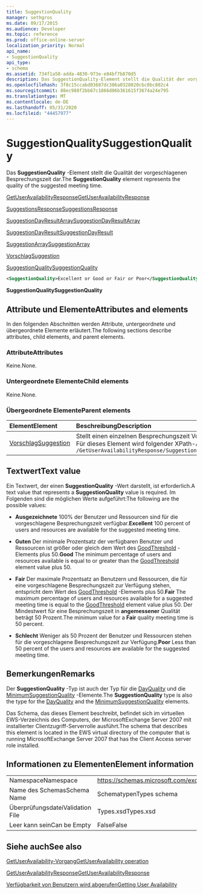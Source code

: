 ```yaml
---
title: SuggestionQuality
manager: sethgros
ms.date: 09/17/2015
ms.audience: Developer
ms.topic: reference
ms.prod: office-online-server
localization_priority: Normal
api_name:
- SuggestionQuality
api_type:
- schema
ms.assetid: 734f1a58-adda-4830-973e-e84bf7b870d5
description: Das SuggestionQuality-Element stellt die Qualität der vorgeschlagenen Besprechungszeit dar.
ms.openlocfilehash: 3f8c15ccabd03687dc386a0328020cbc0bc802c4
ms.sourcegitcommit: 88ec988f2bb67c1866d06b361615f3674a24e795
ms.translationtype: MT
ms.contentlocale: de-DE
ms.lasthandoff: 05/31/2020
ms.locfileid: "44457977"
---
```

# <a name="suggestionquality"></a><span data-ttu-id="0ece4-103">SuggestionQuality</span><span class="sxs-lookup"><span data-stu-id="0ece4-103">SuggestionQuality</span></span>

<span data-ttu-id="0ece4-104">Das **SuggestionQuality** -Element stellt die Qualität der vorgeschlagenen Besprechungszeit dar.</span><span class="sxs-lookup"><span data-stu-id="0ece4-104">The **SuggestionQuality** element represents the quality of the suggested meeting time.</span></span> 
  
[<span data-ttu-id="0ece4-105">GetUserAvailabilityResponse</span><span class="sxs-lookup"><span data-stu-id="0ece4-105">GetUserAvailabilityResponse</span></span>](getuseravailabilityresponse.md)
  
[<span data-ttu-id="0ece4-106">SuggestionsResponse</span><span class="sxs-lookup"><span data-stu-id="0ece4-106">SuggestionsResponse</span></span>](suggestionsresponse.md)
  
[<span data-ttu-id="0ece4-107">SuggestionDayResultArray</span><span class="sxs-lookup"><span data-stu-id="0ece4-107">SuggestionDayResultArray</span></span>](suggestiondayresultarray.md)
  
[<span data-ttu-id="0ece4-108">SuggestionDayResult</span><span class="sxs-lookup"><span data-stu-id="0ece4-108">SuggestionDayResult</span></span>](suggestiondayresult.md)
  
[<span data-ttu-id="0ece4-109">SuggestionArray</span><span class="sxs-lookup"><span data-stu-id="0ece4-109">SuggestionArray</span></span>](suggestionarray.md)
  
[<span data-ttu-id="0ece4-110">Vorschlag</span><span class="sxs-lookup"><span data-stu-id="0ece4-110">Suggestion</span></span>](suggestion.md)
  
[<span data-ttu-id="0ece4-111">SuggestionQuality</span><span class="sxs-lookup"><span data-stu-id="0ece4-111">SuggestionQuality</span></span>](suggestionquality.md)
  
```xml
<SuggestionQuality>Excellent or Good or Fair or Poor</SuggestionQuality>
```

 <span data-ttu-id="0ece4-112">**SuggestionQuality**</span><span class="sxs-lookup"><span data-stu-id="0ece4-112">**SuggestionQuality**</span></span>
## <a name="attributes-and-elements"></a><span data-ttu-id="0ece4-113">Attribute und Elemente</span><span class="sxs-lookup"><span data-stu-id="0ece4-113">Attributes and elements</span></span>

<span data-ttu-id="0ece4-114">In den folgenden Abschnitten werden Attribute, untergeordnete und übergeordnete Elemente erläutert.</span><span class="sxs-lookup"><span data-stu-id="0ece4-114">The following sections describe attributes, child elements, and parent elements.</span></span>
  
### <a name="attributes"></a><span data-ttu-id="0ece4-115">Attribute</span><span class="sxs-lookup"><span data-stu-id="0ece4-115">Attributes</span></span>

<span data-ttu-id="0ece4-116">Keine.</span><span class="sxs-lookup"><span data-stu-id="0ece4-116">None.</span></span>
  
### <a name="child-elements"></a><span data-ttu-id="0ece4-117">Untergeordnete Elemente</span><span class="sxs-lookup"><span data-stu-id="0ece4-117">Child elements</span></span>

<span data-ttu-id="0ece4-118">Keine.</span><span class="sxs-lookup"><span data-stu-id="0ece4-118">None.</span></span>
  
### <a name="parent-elements"></a><span data-ttu-id="0ece4-119">Übergeordnete Elemente</span><span class="sxs-lookup"><span data-stu-id="0ece4-119">Parent elements</span></span>

|<span data-ttu-id="0ece4-120">**Element**</span><span class="sxs-lookup"><span data-stu-id="0ece4-120">**Element**</span></span>|<span data-ttu-id="0ece4-121">**Beschreibung**</span><span class="sxs-lookup"><span data-stu-id="0ece4-121">**Description**</span></span>|
|:-----|:-----|
|[<span data-ttu-id="0ece4-122">Vorschlag</span><span class="sxs-lookup"><span data-stu-id="0ece4-122">Suggestion</span></span>](suggestion.md) <br/> |<span data-ttu-id="0ece4-123">Stellt einen einzelnen Besprechungszeit Vorschlag dar.</span><span class="sxs-lookup"><span data-stu-id="0ece4-123">Represents a single meeting time suggestion.</span></span>  <br/> <span data-ttu-id="0ece4-124">Für dieses Element wird folgender XPath-Ausdruck verwendet: </span><span class="sxs-lookup"><span data-stu-id="0ece4-124">The following is the XPath expression to this element:</span></span>  <br/>  `/GetUserAvailabilityResponse/SuggestionsResponse/SuggestionDayResultArray/SuggestionDayResult[i]/SuggestionArray/Suggestion[i]` <br/> |
   
## <a name="text-value"></a><span data-ttu-id="0ece4-125">Textwert</span><span class="sxs-lookup"><span data-stu-id="0ece4-125">Text value</span></span>

<span data-ttu-id="0ece4-126">Ein Textwert, der einen **SuggestionQuality** -Wert darstellt, ist erforderlich.</span><span class="sxs-lookup"><span data-stu-id="0ece4-126">A text value that represents a **SuggestionQuality** value is required.</span></span> <span data-ttu-id="0ece4-127">Im Folgenden sind die möglichen Werte aufgeführt:</span><span class="sxs-lookup"><span data-stu-id="0ece4-127">The following are the possible values:</span></span> 
  
- <span data-ttu-id="0ece4-128">**Ausgezeichnete** 100% der Benutzer und Ressourcen sind für die vorgeschlagene Besprechungszeit verfügbar.</span><span class="sxs-lookup"><span data-stu-id="0ece4-128">**Excellent** 100 percent of users and resources are available for the suggested meeting time.</span></span> 
    
- <span data-ttu-id="0ece4-129">**Guten** Der minimale Prozentsatz der verfügbaren Benutzer und Ressourcen ist größer oder gleich dem Wert des [GoodThreshold](goodthreshold.md) -Elements plus 50.</span><span class="sxs-lookup"><span data-stu-id="0ece4-129">**Good** The minimum percentage of users and resources available is equal to or greater than the [GoodThreshold](goodthreshold.md) element value plus 50.</span></span> 
    
- <span data-ttu-id="0ece4-130">**Fair** Der maximale Prozentsatz an Benutzern und Ressourcen, die für eine vorgeschlagene Besprechungszeit zur Verfügung stehen, entspricht dem Wert des [GoodThreshold](goodthreshold.md) -Elements plus 50.</span><span class="sxs-lookup"><span data-stu-id="0ece4-130">**Fair** The maximum percentage of users and resources available for a suggested meeting time is equal to the [GoodThreshold](goodthreshold.md) element value plus 50.</span></span> <span data-ttu-id="0ece4-131">Der Mindestwert für eine Besprechungszeit in **angemessener** Qualität beträgt 50 Prozent.</span><span class="sxs-lookup"><span data-stu-id="0ece4-131">The minimum value for a **Fair** quality meeting time is 50 percent.</span></span> 
    
- <span data-ttu-id="0ece4-132">**Schlecht** Weniger als 50 Prozent der Benutzer und Ressourcen stehen für die vorgeschlagene Besprechungszeit zur Verfügung.</span><span class="sxs-lookup"><span data-stu-id="0ece4-132">**Poor** Less than 50 percent of the users and resources are available for the suggested meeting time.</span></span> 
    
## <a name="remarks"></a><span data-ttu-id="0ece4-133">Bemerkungen</span><span class="sxs-lookup"><span data-stu-id="0ece4-133">Remarks</span></span>

<span data-ttu-id="0ece4-134">Der **SuggestionQuality** -Typ ist auch der Typ für die [DayQuality](dayquality.md) und die [MinimumSuggestionQuality](minimumsuggestionquality.md) -Elemente.</span><span class="sxs-lookup"><span data-stu-id="0ece4-134">The **SuggestionQuality** type is also the type for the [DayQuality](dayquality.md) and the [MinimumSuggestionQuality](minimumsuggestionquality.md) elements.</span></span> 
  
<span data-ttu-id="0ece4-135">Das Schema, das dieses Element beschreibt, befindet sich im virtuellen EWS-Verzeichnis des Computers, der MicrosoftExchange Server 2007 mit installierter Clientzugriff-Serverrolle ausführt.</span><span class="sxs-lookup"><span data-stu-id="0ece4-135">The schema that describes this element is located in the EWS virtual directory of the computer that is running MicrosoftExchange Server 2007 that has the Client Access server role installed.</span></span>
  
## <a name="element-information"></a><span data-ttu-id="0ece4-136">Informationen zu Elementen</span><span class="sxs-lookup"><span data-stu-id="0ece4-136">Element information</span></span>

|||
|:-----|:-----|
|<span data-ttu-id="0ece4-137">Namespace</span><span class="sxs-lookup"><span data-stu-id="0ece4-137">Namespace</span></span>  <br/> |https://schemas.microsoft.com/exchange/services/2006/types  <br/> |
|<span data-ttu-id="0ece4-138">Name des Schemas</span><span class="sxs-lookup"><span data-stu-id="0ece4-138">Schema Name</span></span>  <br/> |<span data-ttu-id="0ece4-139">Schematypen</span><span class="sxs-lookup"><span data-stu-id="0ece4-139">Types schema</span></span>  <br/> |
|<span data-ttu-id="0ece4-140">Überprüfungsdatei</span><span class="sxs-lookup"><span data-stu-id="0ece4-140">Validation File</span></span>  <br/> |<span data-ttu-id="0ece4-141">Types.xsd</span><span class="sxs-lookup"><span data-stu-id="0ece4-141">Types.xsd</span></span>  <br/> |
|<span data-ttu-id="0ece4-142">Leer kann sein</span><span class="sxs-lookup"><span data-stu-id="0ece4-142">Can be Empty</span></span>  <br/> |<span data-ttu-id="0ece4-143">False</span><span class="sxs-lookup"><span data-stu-id="0ece4-143">False</span></span>  <br/> |
   
## <a name="see-also"></a><span data-ttu-id="0ece4-144">Siehe auch</span><span class="sxs-lookup"><span data-stu-id="0ece4-144">See also</span></span>



[<span data-ttu-id="0ece4-145">GetUserAvailability-Vorgang</span><span class="sxs-lookup"><span data-stu-id="0ece4-145">GetUserAvailability operation</span></span>](getuseravailability-operation.md)
  
[<span data-ttu-id="0ece4-146">GetUserAvailabilityResponse</span><span class="sxs-lookup"><span data-stu-id="0ece4-146">GetUserAvailabilityResponse</span></span>](getuseravailabilityresponse.md)


[<span data-ttu-id="0ece4-147">Verfügbarkeit von Benutzern wird abgerufen</span><span class="sxs-lookup"><span data-stu-id="0ece4-147">Getting User Availability</span></span>](https://msdn.microsoft.com/library/d4133fcb-9b0f-4e6b-aadf-a389da83516a%28Office.15%29.aspx)

